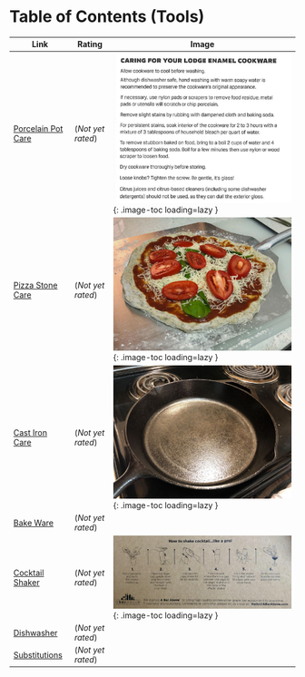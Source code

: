 # Table of Contents (Tools)

| Link | Rating | Image |
| -- | -- | -- |
| [Porcelain Pot Care](porcelain_pot_care) | (*Not yet rated*) | ![porcelain_pot_care.jpg](./porcelain_pot_care.jpg){: .image-toc loading=lazy } |
| [Pizza Stone Care](pizza_stone_care) | (*Not yet rated*) | ![pizza_stone_care.jpeg](./pizza_stone_care.jpeg){: .image-toc loading=lazy } |
| [Cast Iron Care](cast_iron_care) | (*Not yet rated*) | ![cast_iron_care.jpg](./cast_iron_care.jpg){: .image-toc loading=lazy } |
| [Bake Ware](bake_ware) | (*Not yet rated*) | <!-- TODO: Capture image --> |
| [Cocktail Shaker](cocktail_shaker) | (*Not yet rated*) | ![cocktail_shaker.jpeg](./cocktail_shaker.jpeg){: .image-toc loading=lazy } |
| [Dishwasher](dishwasher) | (*Not yet rated*) | <!-- TODO: Capture image --> |
| [Substitutions](substitutions) | (*Not yet rated*) | <!-- TODO: Capture image --> |